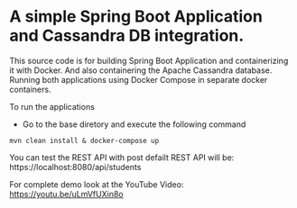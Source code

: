 # A simple Spring Boot Application and Cassandra DB integration.

This source code is for building Spring Boot Application and containerizing it with Docker.
And also containering the Apache Cassandra database. Running both applications using Docker Compose in separate docker containers.

To run the applications

- Go to the base diretory and execute the following command
```
mvn clean install & docker-compose up
```

You can test the REST API with post 
defailt REST API will be: https://localhost:8080/api/students

For complete demo look at the YouTube Video: https://youtu.be/uLmVfUXin8o 
